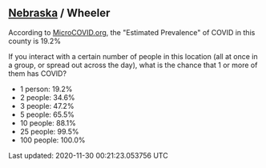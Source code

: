 
## [Nebraska](/united-states/nebraska) / Wheeler

According to [MicroCOVID.org](http://microcovid.org),
the "Estimated Prevalence" of COVID in this county is 19.2%

If you interact with a certain number of people in this location
(all at once in a group, or spread out across the day), what is the chance that
1 or more of them has COVID?

- 1 person: 19.2%
- 2 people: 34.6%
- 3 people: 47.2%
- 5 people: 65.5%
- 10 people: 88.1%
- 25 people: 99.5%
- 100 people: 100.0%

Last updated: 2020-11-30 00:21:23.053756 UTC
